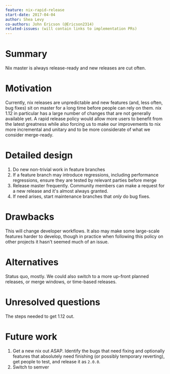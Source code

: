 ```yaml
---
feature: nix-rapid-release
start-date: 2017-04-04
author: Shea Levy
co-authors: John Ericson (@Ericson2314)
related-issues: (will contain links to implementation PRs)
---
```


# Summary
[summary]: #summary

Nix master is always release-ready and new releases are cut often.

# Motivation
[motivation]: #motivation

Currently, nix releases are unpredictable and new features (and, less
often, bug fixes) sit on master for a long time before people can rely
on them. nix 1.12 in particular has a large number of changes that are
not generally available yet. A rapid release policy would allow more
users to benefit from the latest greatness while also forcing us to
make our improvements to nix more incremental and unitary and to be
more considerate of what we consider merge-ready.

# Detailed design
[design]: #detailed-design

1. Do new non-trivial work in feature branches
2. If a feature branch may introduce regressions, including
   performance regressions, ensure they are tested by relevant parties
   before merge
3. Release master frequently. Community members can make a request for
   a new release and it's almost always granted.
4. If need arises, start maintenance branches that *only* do bug fixes.

# Drawbacks
[drawbacks]: #drawbacks

This will change developer workflows. It also may make some large-scale
features harder to develop, though in practice when following this
policy on other projects it hasn't seemed much of an issue.

# Alternatives
[alternatives]: #alternatives

Status quo, mostly. We could also switch to a more up-front planned
releases, or merge windows, or time-based releases.

# Unresolved questions
[unresolved]: #unresolved-questions

The steps needed to get 1.12 out.

# Future work
[future]: #future-work

1. Get a new nix out ASAP. Identify the bugs that need fixing and
   optionally features that absolutely need finishing (or possibly
   temporary reverting), get people to test, and release it as `2.0.0`.
2. Switch to semver
